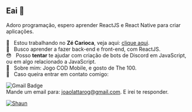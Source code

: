 ##  Eai 👋
Adoro programação, espero aprender ReactJS e React Native para criar aplicações.

🦜  &nbsp; Estou trabalhando no **Zé Carioca**, veja aqui: [clique aqui](https://github.com/shaundeveloper/ZeCarioca).
 <br/> 📘 &nbsp; Busco aprender a fazer back-end e front-end, com ReactJS.
 <br/> 😳 &nbsp; Posso **tentar** te ajudar com criação de bots de Discord em JavaScript, ou em algo relacionado a JavaScript.
 <br/> 💬  &nbsp; Sobre mim: Jogo COD Mobile, e gosto de The 100.
 <br/> :email: &nbsp; Caso queira entrar em contato comigo:
 
 [img]: https://github-readme-stats.vercel.app/api?username=shaundeveloper&show_icons=true&theme=dracula&count_private=true
 [github]: https://github.com/shaundeveloper/

![Gmail Badge](https://img.shields.io/badge/-joaolattarog@gmail.com-c14438?style=flat-square&logo=Gmail&logoColor=white&link=mailto:joaolattarog@gmail.com)
<br/> Mande um email para: joaolattarog@gmail.com. E irei te responder.

[![Shaun][img]][github]
